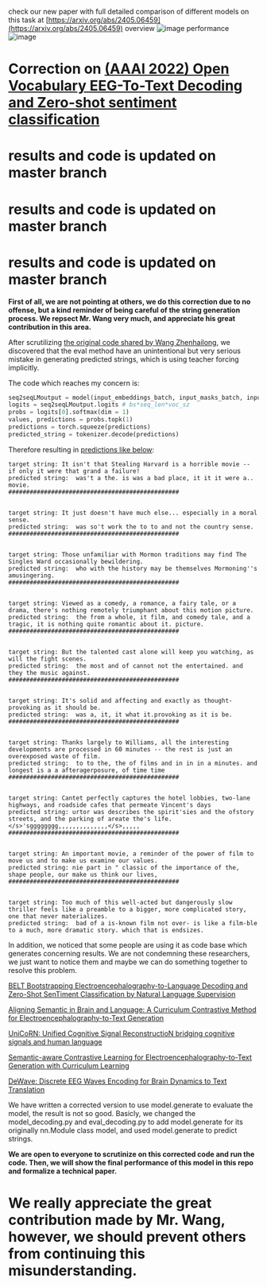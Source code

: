 check our new paper with full detailed comparison of different models on this task at [https://arxiv.org/abs/2405.06459](https://arxiv.org/abs/2405.06459)
overview
![image](https://github.com/NeuSpeech/EEG-To-Text/assets/151606332/57212488-b75f-44c7-a265-e2a51483e9f5)
performance
![image](https://github.com/NeuSpeech/EEG-To-Text/assets/151606332/df58870c-5277-4935-8c66-15efd58e9283)






# Correction on [(AAAI 2022) Open Vocabulary EEG-To-Text Decoding and Zero-shot sentiment classification](https://arxiv.org/abs/2112.02690)
# results and code is updated on **master** branch
# results and code is updated on **master** branch
# results and code is updated on **master** branch
**First of all, we are not pointing at others, we do this correction due to no offense, but a kind reminder of being careful of the string generation process. 
We repsect Mr. Wang very much, and appreciate his great contribution in this area.**

After scrutilizing [the original code shared by Wang Zhenhailong](https://github.com/MikeWangWZHL/EEG-To-Text), we discovered that the eval method have an unintentional but very serious mistake in generating predicted strings, which is using teacher forcing implicitly. 

The code which reaches my concern is:


```python
seq2seqLMoutput = model(input_embeddings_batch, input_masks_batch, input_mask_invert_batch, target_ids_batch)
logits = seq2seqLMoutput.logits # bs*seq_len*voc_sz
probs = logits[0].softmax(dim = 1)
values, predictions = probs.topk(1)
predictions = torch.squeeze(predictions)
predicted_string = tokenizer.decode(predictions) 
```

Therefore resulting in [predictions like below](https://github.com/MikeWangWZHL/EEG-To-Text/blob/main/results/task1_task2_taskNRv2-BrainTranslator_skipstep1-all_generation_results-7_22.txt#L61):

```
target string: It isn't that Stealing Harvard is a horrible movie -- if only it were that grand a failure!
predicted string:  was't a the. is was a bad place, it it it were a.. movie.
################################################


target string: It just doesn't have much else... especially in a moral sense.
predicted string:  was so't work the to to and not the country sense.
################################################


target string: Those unfamiliar with Mormon traditions may find The Singles Ward occasionally bewildering.
predicted string:  who with the history may be themselves Mormoning''s amusingering.
################################################


target string: Viewed as a comedy, a romance, a fairy tale, or a drama, there's nothing remotely triumphant about this motion picture.
predicted string:  the from a whole, it film, and comedy tale, and a tragic, it is nothing quite romantic about it. picture.
################################################


target string: But the talented cast alone will keep you watching, as will the fight scenes.
predicted string:  the most and of cannot not the entertained. and they the music against.
################################################


target string: It's solid and affecting and exactly as thought-provoking as it should be.
predicted string:  was a, it, it what it.provoking as it is be.
################################################


target string: Thanks largely to Williams, all the interesting developments are processed in 60 minutes -- the rest is just an overexposed waste of film.
predicted string:  to to the, the of films and in in in a minutes. and longest is a a afteragerposure, of time time
################################################


target string: Cantet perfectly captures the hotel lobbies, two-lane highways, and roadside cafes that permeate Vincent's days
predicted string: urtor was describes the spirit'sies and the ofstory streets, and the parking of areate the's life.</s>'sgggggggg,,,,,,,,,,,,,,</s>,,,,,
################################################


target string: An important movie, a reminder of the power of film to move us and to make us examine our values.
predicted string: nie part in " classic of the importance of the, shape people, our make us think our lives,
################################################


target string: Too much of this well-acted but dangerously slow thriller feels like a preamble to a bigger, more complicated story, one that never materializes.
predicted string:  bad of a is-known film not over- is like a film-ble to a much, more dramatic story. which that is endsizes.
```

In addition, we noticed that some people are using it as code base which generates concerning results. We are not condemning these researchers, we just want to notice them and maybe we can do something together to resolve this problem. 

[BELT Bootstrapping Electroencephalography-to-Language Decoding and Zero-Shot SenTiment Classification by Natural Language Supervision](https://arxiv.org/pdf/2309.12056)

[Aligning Semantic in Brain and Language: A Curriculum Contrastive Method for Electroencephalography-to-Text Generation](https://ieeexplore.ieee.org/iel7/7333/4359219/10248031.pdf)

[UniCoRN: Unified Cognitive Signal ReconstructioN bridging cognitive signals and human language](https://arxiv.org/pdf/2307.05355)

[Semantic-aware Contrastive Learning for Electroencephalography-to-Text Generation with Curriculum Learning](https://arxiv.org/pdf/2301.09237)

[DeWave: Discrete EEG Waves Encoding for Brain Dynamics to Text Translation](https://arxiv.org/pdf/2309.14030)

We have written a corrected version to use model.generate to evaluate the model, the result is not so good. 
Basicly, we changed the model_decoding.py and eval_decoding.py to add model.generate for its originally nn.Module class model, and used model.generate to predict strings.

**We are open to everyone to scrutinize on this corrected code and run the code. Then, we will show the final performance of this model in this repo and formalize a technical paper.**
# We really appreciate the great contribution made by Mr. Wang, however, we should prevent others from continuing this misunderstanding. 


